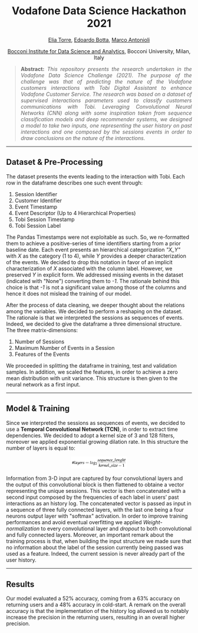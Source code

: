 <h1 align="center">
Vodafone Data Science Hackathon 2021</h1>

<div align="center">
  <a href="https://www.linkedin.com/in/eliatorre/">Elia Torre</a>,
  <a href="https://www.linkedin.com/in/edoardobotta/">Edoardo Botta</a>,
  <a href="https://www.linkedin.com/in/marco-antonioli/">Marco Antonioli</a>
  <p><a href="https://bidsa.unibocconi.eu">Bocconi Institute for Data Science and Analytics</a>, Bocconi University, Milan, Italy</p>
</div>

>**<p align="justify"> Abstract:** *This repository presents the research undertaken in the Vodafone Data Science Challenge (2021). The purpose of the challenge was that of predicting the nature of the Vodafone customers interactions with Tobi Digital Assistant to enhance Vodafone Customer Service. The research was based on a dataset of supervised interactions parameters used to classify customers communications with Tobi. Leveraging Convolutional Neural Networks (CNN) along with some inspiration taken from sequence classification models and deep recommender systems, we designed a model to take two inputs, one representing the user history on past interactions and one composed by the sessions events in order to draw conclusions on the nature of the interactions.*

<hr/>

## Dataset & Pre-Processing
The dataset presents the events leading to the interaction with Tobi. Each row in the dataframe describes one such event through:
1. Session Identifier
2. Customer Identifier
3. Event Timestamp
4. Event Descriptor (Up to 4 Hierarchical Properties)
5. Tobi Session Timestamp
6. Tobi Session Label

The Pandas Timestamps were not exploitable as such. So, we re-formatted them to achieve a positive-series of time identifiers starting from a prior baseline date. Each event presents an hierarchical categorization *"X_Y"* with *X* as the category (1 to 4), while *Y* provides a deeper characterization of the events. We decided to drop this notation in favor of an implicit characterization of *X* associated with the column label. However, we preserved *Y* in explicit form. We addressed missing events in the dataset (indicated with "None") converting them to *-1*. The rationale behind this choice is that *-1* is not a significant value among those of the columns and hence it does not mislead the training of our model.

After the process of data cleaning, we deeper thought about the relations among the variables. We decided to perform a reshaping on the dataset. The rationale is that we interpreted the sessions as sequences of events. Indeed, we decided to give the dataframe a three dimensional structure. The three matrix-dimensions:
1. Number of Sessions
2. Maximum Number of Events in a Session
3. Features of the Events

We proceeded in splitting the dataframe in training, test and validation samples. In addition, we scaled the features, in order to achieve a zero mean distribution with unit variance. This structure is then given to the neural network as a first input.

<hr/>

## Model & Training
Since we interpreted the sessions as sequences of events, we decided to use a **Temporal Convolutional Network (TCN)**, in order to extract time dependencies. We decided to adopt a kernel size of 3 and 128 filters, moreover we applied exponential growing dilation rate. In this structure the number of layers is equal to:

<div align="center">
<img src="figures/math.png" alt="Layers Equation" width="30%">
</div>

Information from 3-D input are captured by four convolutional layers and the output of this convolutional block is then flattened to obtaine a vector representing the unique sessions. This vector is then concatenated with a second input composed by the frequencies of each label in users’ past interactions as an history log. The concatenated vector is passed as input in a sequence of three fully connected layers, with the last one being a four neurons output layer with "softmax" activation. In order to improve training performances and avoid eventual overfitting we applied *Weight-normalization* to every convolutional layer and *dropout* to both convolutional and fully connected layers. Moreover, an important remark about the training process is that, when building the input structure we made sure that no information about the label of the session currently being passed was used as a feature. Indeed, the current session is never already part of the user history.

<hr/>

## Results
Our model evaluated a 52% accuracy, coming from a 63% accuracy on returning users and a 48% accuracy in cold-start. A remark on the overall accuracy is that the implementation of the history log allowed us to notably increase the precision in the returning users, resulting in an overall higher precision.

